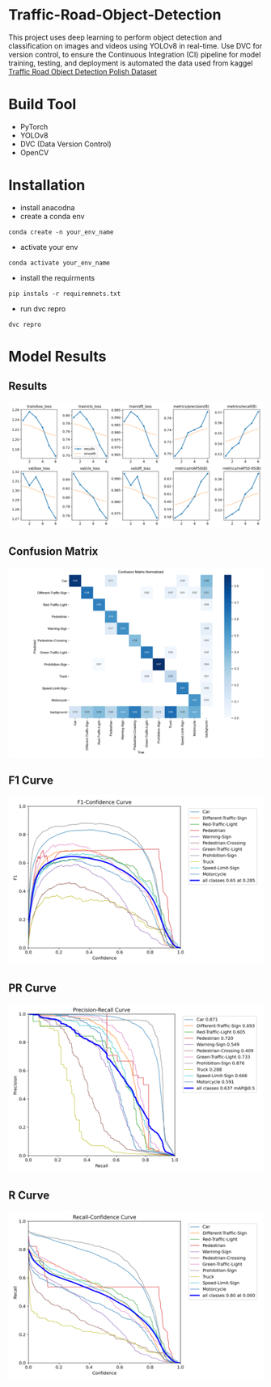 # Traffic-Road-Object-Detection
This project uses deep learning to perform object detection and classification on images and videos using YOLOv8 in real-time. Use DVC for version control, to ensure the Continuous Integration (CI) pipeline for model training, testing, and deployment is automated
the data used from kaggel [Traffic Road Object Detection Polish Dataset](https://www.kaggle.com/datasets/mikoajkoek/traffic-road-object-detection-polish-12k)

# Build Tool
- PyTorch
- YOLOv8
- DVC (Data Version Control)
- OpenCV

# Installation
- install anacodna
- create a conda env
```
conda create -n your_env_name
```
- activate your env
```
conda activate your_env_name
```
- install the requirments
```
pip instals -r requiremnets.txt
```
- run dvc repro
```
dvc repro
```

# Model Results 
## Results
![Results](/best/YOLOv8n_custom_1/results.png)
## Confusion Matrix
![Confusion Matrix](/best/YOLOv8n_custom_1/confusion_matrix_normalized.png)
## F1 Curve
![F1 score](/best/YOLOv8n_custom_1/F1_curve.png)
## PR Curve
![PR Curve](/best/YOLOv8n_custom_1/PR_curve.png)
## R Curve
![R Curve](/best/YOLOv8n_custom_1/R_curve.png)